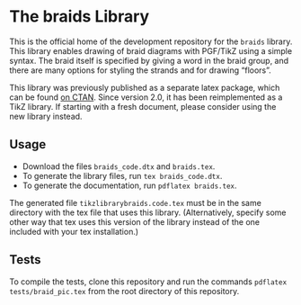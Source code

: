 # The braids Library

This is the official home of the development repository for the
`braids` library.
This library enables drawing of braid diagrams with PGF/TikZ using a simple syntax.
The braid itself is specified by giving a word in the braid group, and there are many options for styling the strands and for drawing “floors”.

This library was previously published as a separate latex package, which can be found [on CTAN](https://ctan.org/pkg/braids?lang=en).
Since version 2.0, it has been reimplemented as a TikZ library.
If starting with a fresh document, please consider using the new library instead.

## Usage

- Download the files `braids_code.dtx` and `braids.tex`.
- To generate the library files, run `tex braids_code.dtx`.
- To generate the documentation, run `pdflatex braids.tex`.

The generated file `tikzlibrarybraids.code.tex` must be in the same directory with the tex file that uses this library.
(Alternatively, specify some other way that tex uses this version of the library instead of the one included with your tex installation.)

## Tests

To compile the tests, clone this repository and run the commands
`pdflatex tests/braid_pic.tex`
from the root directory of this repository.




